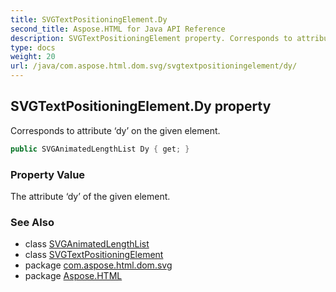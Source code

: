 ```yaml
---
title: SVGTextPositioningElement.Dy
second_title: Aspose.HTML for Java API Reference
description: SVGTextPositioningElement property. Corresponds to attribute dy on the given element
type: docs
weight: 20
url: /java/com.aspose.html.dom.svg/svgtextpositioningelement/dy/
---
```

## SVGTextPositioningElement.Dy property

Corresponds to attribute ‘dy’ on the given element.

```java
public SVGAnimatedLengthList Dy { get; }
```

### Property Value

The attribute ‘dy’ of the given element.

### See Also

* class [SVGAnimatedLengthList](../../../com.aspose.html.dom.svg.datatypes/svganimatedlengthlist/)
* class [SVGTextPositioningElement](../)
* package [com.aspose.html.dom.svg](../../svgtextpositioningelement/)
* package [Aspose.HTML](../../../)
